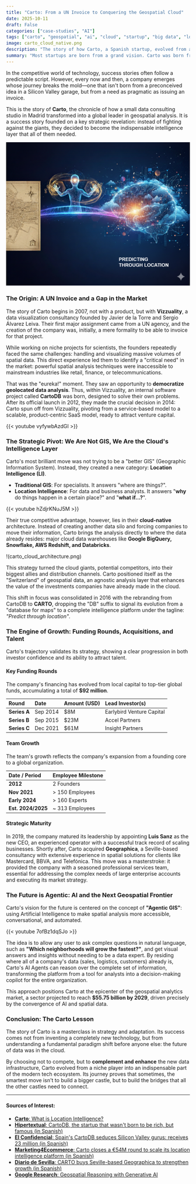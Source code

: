 ```yaml
---
title: "Carto: From a UN Invoice to Conquering the Geospatial Cloud"
date: 2025-10-11
draft: False
categories: ["case-studies", "AI"]
tags: ["carto", "geospatial", "ai", "cloud", "startup", "big data", "location intelligence"]
image: carto_cloud_native.png
description: "The story of how Carto, a Spanish startup, evolved from a consulting project into a global leader in Location Intelligence by betting on a cloud-native strategy that has redefined data analysis."
summary: "Most startups are born from a grand vision. Carto was born from the need to issue an invoice to the UN. This is the incredible story of how a pragmatic project grew into a $92 million giant that is teaching the world to 'predict through location'."
---
```


In the competitive world of technology, success stories often follow a predictable script. However, every now and then, a company emerges whose journey breaks the mold—one that isn't born from a preconceived idea in a Silicon Valley garage, but from a need as pragmatic as issuing an invoice.

This is the story of **Carto**, the chronicle of how a small data consulting studio in Madrid transformed into a global leader in geospatial analysis. It is a success story founded on a key strategic revelation: instead of fighting against the giants, they decided to become the indispensable intelligence layer that all of them needed.

![Conceptual image of Carto](carto_conceptual_image.png)

### The Origin: A UN Invoice and a Gap in the Market

The story of Carto begins in 2007, not with a product, but with **Vizzuality**, a data visualization consultancy founded by Javier de la Torre and Sergio Álvarez Leiva. Their first major assignment came from a UN agency, and the creation of the company was, initially, a mere formality to be able to invoice for that project.

While working on niche projects for scientists, the founders repeatedly faced the same challenges: handling and visualizing massive volumes of spatial data. This direct experience led them to identify a "critical need" in the market: powerful spatial analysis techniques were inaccessible to mainstream industries like retail, finance, or telecommunications.

That was the "eureka!" moment. They saw an opportunity to **democratize geolocated data analysis**. Thus, within Vizzuality, an internal software project called **CartoDB** was born, designed to solve their own problems. After its official launch in 2012, they made the crucial decision in 2014: Carto spun off from Vizzuality, pivoting from a service-based model to a scalable, product-centric SaaS model, ready to attract venture capital.

{{< youtube vyfywbAzdGI >}}

### The Strategic Pivot: We Are Not GIS, We Are the Cloud's Intelligence Layer

Carto's most brilliant move was not trying to be a "better GIS" (Geographic Information System). Instead, they created a new category: **Location Intelligence (LI)**.

* **Traditional GIS**: For specialists. It answers "where are things?".
* **Location Intelligence**: For data and business analysts. It answers "**why** do things happen in a certain place?" and "**what if...?**".

{{< youtube hZdjrKNuJ5M >}}

Their true competitive advantage, however, lies in their **cloud-native** architecture. Instead of creating another data silo and forcing companies to move their information, Carto brings the analysis directly to where the data already resides: major cloud data warehouses like **Google BigQuery, Snowflake, AWS Redshift, and Databricks**.

!(carto_cloud_architecture.png)

This strategy turned the cloud giants, potential competitors, into their biggest allies and distribution channels. Carto positioned itself as the "Switzerland" of geospatial data, an agnostic analysis layer that enhances the value of the investments companies have already made in the cloud.

This shift in focus was consolidated in 2016 with the rebranding from CartoDB to **CARTO**, dropping the "DB" suffix to signal its evolution from a "database for maps" to a complete intelligence platform under the tagline: *"Predict through location"*.

### The Engine of Growth: Funding Rounds, Acquisitions, and Talent

Carto's trajectory validates its strategy, showing a clear progression in both investor confidence and its ability to attract talent.

#### Key Funding Rounds

The company's financing has evolved from local capital to top-tier global funds, accumulating a total of **$92 million**.

| Round     | Date     | Amount (USD) | Lead Investor(s)          |
| :-------- | :------- | :------------- | :------------------------ |
| **Series A** | Sep 2014 | $8M            | Earlybird Venture Capital |
| **Series B** | Sep 2015 | $23M           | Accel Partners            |
| **Series C** | Dec 2021 | $61M           | Insight Partners          |

#### Team Growth

The team's growth reflects the company's expansion from a founding core to a global organization.

| Date / Period    | Employee Milestone      |
| :--------------- | :---------------------- |
| **2012** | 2 Founders              |
| **Nov 2021** | > 150 Employees         |
| **Early 2024** | > 160 Experts           |
| **Est. 2024/2025** | ~ 313 Employees         |

#### Strategic Maturity

In 2019, the company matured its leadership by appointing **Luis Sanz** as the new CEO, an experienced operator with a successful track record of scaling businesses. Shortly after, Carto acquired **Geographica**, a Seville-based consultancy with extensive experience in spatial solutions for clients like Mastercard, BBVA, and Telefónica. This move was a masterstroke: it provided the company with a seasoned professional services team, essential for addressing the complex needs of large enterprise accounts and executing its market strategy.

### The Future is Agentic: AI and the Next Geospatial Frontier

Carto's vision for the future is centered on the concept of **"Agentic GIS"**: using Artificial Intelligence to make spatial analysis more accessible, conversational, and automated.

{{< youtube 7ofBz1dqSJo >}}

The idea is to allow any user to ask complex questions in natural language, such as **"Which neighborhoods will grow the fastest?"**, and get visual answers and insights without needing to be a data expert. By residing where all of a company's data (sales, logistics, customers) already is, Carto's AI Agents can reason over the complete set of information, transforming the platform from a tool for analysts into a decision-making copilot for the entire organization.

This approach positions Carto at the epicenter of the geospatial analytics market, a sector projected to reach **$55.75 billion by 2029**, driven precisely by the convergence of AI and spatial data.

### Conclusion: The Carto Lesson

The story of Carto is a masterclass in strategy and adaptation. Its success comes not from inventing a completely new technology, but from understanding a fundamental paradigm shift before anyone else: the future of data was in the cloud.

By choosing not to compete, but to **complement and enhance** the new data infrastructure, Carto evolved from a niche player into an indispensable part of the modern tech ecosystem. Its journey proves that sometimes, the smartest move isn't to build a bigger castle, but to build the bridges that all the other castles need to connect.

---

#### Sources of Interest:
* [**Carto**: What is Location Intelligence?](https://carto.com/location-intelligence)
* [**Hipertextual**: CartoDB, the startup that wasn't born to be rich, but famous (in Spanish)](https://hipertextual.com/startups/cartodb-historia-vizzuality/)
* [**El Confidencial**: Spain's CartoDB seduces Silicon Valley gurus: receives 23 million (in Spanish)](https://www.elconfidencial.com/tecnologia/2015-09-10/la-espanola-carto-db-recibe-23-millones-de-los-inversores-de-facebook_1009490/)
* [**Marketing4Ecommerce**: Carto closes a €54M round to scale its location intelligence platform (in Spanish)](https://marketing4ecommerce.net/startup-carto-que-es-ronda/)
* [**Diario de Sevilla**: CARTO buys Seville-based Geographica to strengthen growth (in Spanish)](https://www.diariodesevilla.es/economia/CARTO-compra-Geographica_0_1359464168.html)
* [**Google Research**: Geospatial Reasoning with Generative AI](https://research.google/blog/geospatial-reasoning-unlocking-insights-with-generative-ai-and-multiple-foundation-models/)